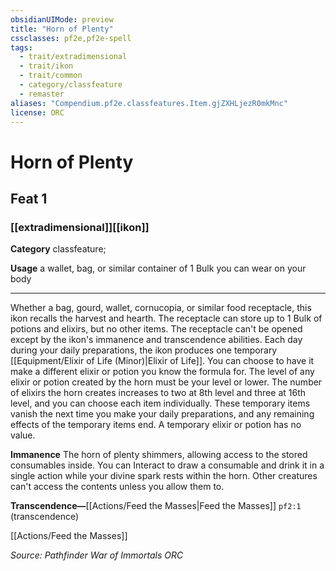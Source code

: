 ```yaml
---
obsidianUIMode: preview
title: "Horn of Plenty"
cssclasses: pf2e,pf2e-spell
tags:
  - trait/extradimensional
  - trait/ikon
  - trait/common
  - category/classfeature
  - remaster
aliases: "Compendium.pf2e.classfeatures.Item.gjZXHLjezR0mkMnc"
license: ORC
---
```

# Horn of Plenty
## Feat 1
### [[extradimensional]][[ikon]]

**Category** classfeature; 




**Usage** a wallet, bag, or similar container of 1 Bulk you can wear on your body

* * *

Whether a bag, gourd, wallet, cornucopia, or similar food receptacle, this ikon recalls the harvest and hearth. The receptacle can store up to 1 Bulk of potions and elixirs, but no other items. The receptacle can't be opened except by the ikon's immanence and transcendence abilities. Each day during your daily preparations, the ikon produces one temporary [[Equipment/Elixir of Life (Minor)|Elixir of Life]]. You can choose to have it make a different elixir or potion you know the formula for. The level of any elixir or potion created by the horn must be your level or lower. The number of elixirs the horn creates increases to two at 8th level and three at 16th level, and you can choose each item individually. These temporary items vanish the next time you make your daily preparations, and any remaining effects of the temporary items end. A temporary elixir or potion has no value.

**Immanence** The horn of plenty shimmers, allowing access to the stored consumables inside. You can Interact to draw a consumable and drink it in a single action while your divine spark rests within the horn. Other creatures can't access the contents unless you allow them to.

**Transcendence—**[[Actions/Feed the Masses|Feed the Masses]] `pf2:1` (transcendence)

[[Actions/Feed the Masses]]

*Source: Pathfinder War of Immortals*
*ORC*